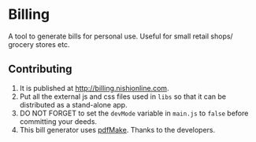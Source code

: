 # Billing
A tool to generate bills for personal use. Useful for small retail shops/ grocery stores etc.
## Contributing
1. It is published at http://billing.nishionline.com.
2. Put all the external js and css files used in `libs` so that it can be distributed as a stand-alone app.
3. DO NOT FORGET to set the `devMode` variable in `main.js` to `false` before committing your deeds.
4. This bill generator uses [pdfMake](https://github.com/bpampuch/pdfmake). Thanks to the developers.
